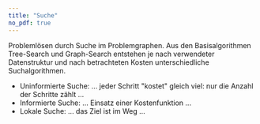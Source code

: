 ```yaml
---
title: "Suche"
no_pdf: true
---
```



Problemlösen durch Suche im Problemgraphen. Aus den Basisalgorithmen Tree-Search und Graph-Search
entstehen je nach verwendeter Datenstruktur und nach betrachteten Kosten unterschiedliche Suchalgorithmen.

-   Uninformierte Suche: ... jeder Schritt "kostet" gleich viel: nur die Anzahl der Schritte zählt ...
-   Informierte Suche: ... Einsatz einer Kostenfunktion ...
-   Lokale Suche: ... das Ziel ist im Weg ...
